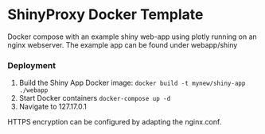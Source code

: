 ShinyProxy Docker Template
================
Docker compose with an example shiny web-app using plotly running on an nginx webserver. 
The example app can be found under webapp/shiny

### Deployment

1.  Build the Shiny App Docker image:
    `docker build -t mynew/shiny-app ./webapp`
2.  Start Docker containers `docker-compose up -d`
3.  Navigate to 127.17.0.1

HTTPS encryption can be configured by adapting the nginx.conf.
